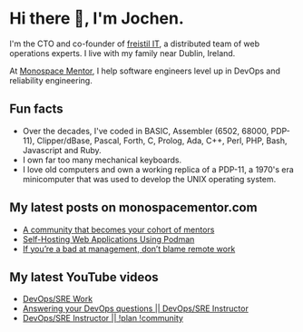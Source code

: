 # Hi there 👋, I'm Jochen.

I'm the CTO and co-founder of [freistil IT](https://www.freistil.it), a distributed team of web operations experts. I live with my family near Dublin, Ireland.

At [Monospace Mentor](https://monospacementor.com), I help software engineers level up in DevOps and reliability engineering.

## Fun facts

- Over the decades, I've coded in BASIC, Assembler (6502, 68000, PDP-11), Clipper/dBase, Pascal, Forth, C, Prolog, Ada, C++, Perl, PHP, Bash, Javascript and Ruby.
- I own far too many mechanical keyboards.
- I love old computers and own a working replica of a PDP-11, a 1970's era minicomputer that was used to develop the UNIX operating system.

## My latest posts on monospacementor.com

<!-- MONOSPACE:START -->
- [A community that becomes your cohort of mentors](https://monospacementor.com/2025/05/a-community-that-becomes-your-cohort-of-mentors/)
- [Self-Hosting Web Applications Using Podman](https://monospacementor.com/2025/02/self-hosting-web-applications-using-podman/)
- [If you’re a bad at management, don’t blame remote work](https://monospacementor.com/2025/02/remote-work-needs-good-managers/)
<!-- MONOSPACE:END -->

## My latest YouTube videos

<!-- YOUTUBE:START -->
- [DevOps/SRE Work](https://www.youtube.com/watch?v=4BbCZSFmg6M)
- [Answering your DevOps questions || DevOps/SRE Instructor](https://www.youtube.com/watch?v=XHEr04o2oAc)
- [DevOps/SRE Instructor || !plan !community](https://www.youtube.com/watch?v=GDwBy2eMbNA)
<!-- YOUTUBE:END -->
